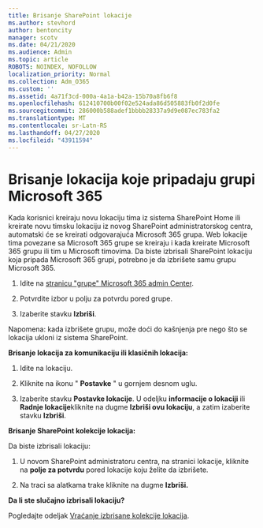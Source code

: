```yaml
---
title: Brisanje SharePoint lokacije
ms.author: stevhord
author: bentoncity
manager: scotv
ms.date: 04/21/2020
ms.audience: Admin
ms.topic: article
ROBOTS: NOINDEX, NOFOLLOW
localization_priority: Normal
ms.collection: Adm_O365
ms.custom: ''
ms.assetid: 4a71f3cd-000a-4a1a-b42a-15b70a8fb6f8
ms.openlocfilehash: 612410700b00f02e524ada86d505883fb0f2d0fe
ms.sourcegitcommit: 286000b588adef1bbbb28337a9d9e087ec783fa2
ms.translationtype: MT
ms.contentlocale: sr-Latn-RS
ms.lasthandoff: 04/27/2020
ms.locfileid: "43911594"
---
```

# <a name="delete-sites-that-belong-to-an-microsoft-365-group"></a>Brisanje lokacija koje pripadaju grupi Microsoft 365

Kada korisnici kreiraju novu lokaciju tima iz sistema SharePoint Home ili kreirate novu timsku lokaciju iz novog SharePoint administratorskog centra, automatski će se kreirati odgovarajuća Microsoft 365 grupa. Web lokacije tima povezane sa Microsoft 365 grupe se kreiraju i kada kreirate Microsoft 365 grupu ili tim u Microsoft timovima. Da biste izbrisali SharePoint lokaciju koja pripada Microsoft 365 grupi, potrebno je da izbrišete samu grupu Microsoft 365. 
  
1. Idite na [stranicu "grupe" Microsoft 365 admin Center](https://portal.office.com/adminportal/home#/groups).
    
2. Potvrdite izbor u polju za potvrdu pored grupe.
    
3. Izaberite stavku **Izbriši**.
    
Napomena: kada izbrišete grupu, može doći do kašnjenja pre nego što se lokacija ukloni iz sistema SharePoint.
  
**Brisanje lokacija za komunikaciju ili klasičnih lokacija:**

1. Idite na lokaciju.
  
2. Kliknite na ikonu " **Postavke** " u gornjem desnom uglu. 
  
3. Izaberite stavku **Postavke lokacije**. U odeljku **informacije o lokaciji** ili **Radnje lokacije**kliknite na dugme **Izbriši ovu lokaciju**, a zatim izaberite stavku **Izbriši**.
  
**Brisanje SharePoint kolekcije lokacija:**

Da biste izbrisali lokaciju:
  
1. U novom SharePoint administratoru centra, na stranici lokacije, kliknite na **polje za potvrdu** pored lokacije koju želite da izbrišete. 
    
2. Na traci sa alatkama trake kliknite na dugme **Izbriši.**
    
**Da li ste slučajno izbrisali lokaciju?**

Pogledajte odeljak [Vraćanje izbrisane kolekcije lokacija](https://go.microsoft.com/fwlink/?linkid=867660).
  


